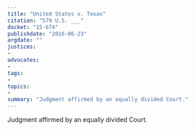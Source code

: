 ```yaml
---
title: "United States v. Texas"
citation: "579 U.S. ___"
docket: "15-674"
publishdate: "2016-06-23"
argdate: ""
justices:
- 
advocates:
- 
tags:
- 
topics:
- 
summary: "Judgment affirmed by an equally divided Court."
---
```

Judgment affirmed by an equally divided Court.

